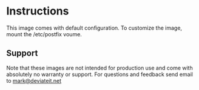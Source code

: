 # Instructions
This image comes with default configuration. To customize the image, mount the /etc/postfix voume.

## Support
Note that these images are not intended for production use and come with absolutely no warranty or support. For questions and feedback send email to mark@deviateit.net
